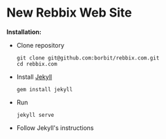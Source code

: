 # New Rebbix Web Site

**Installation:**

- Clone repository
  
  ```
  git clone git@github.com:borbit/rebbix.com.git
  cd rebbix.com
  ```
  
- Install [Jekyll](http://jekyllrb.com/)

  ```
  gem install jekyll
  ```
- Run

  ```
  jekyll serve
  ```
  
- Follow Jekyll's instructions
